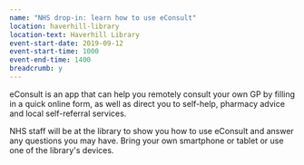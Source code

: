```yaml
---
name: "NHS drop-in: learn how to use eConsult"
location: haverhill-library
location-text: Haverhill Library
event-start-date: 2019-09-12
event-start-time: 1000
event-end-time: 1400
breadcrumb: y
---
```


eConsult is an app that can help you remotely consult your own GP by filling in a quick online form, as well as direct you to self-help, pharmacy advice and local self-referral services.

NHS staff will be at the library to show you how to use eConsult and answer any questions you may have. Bring your own smartphone or tablet or use one of the library's devices.

